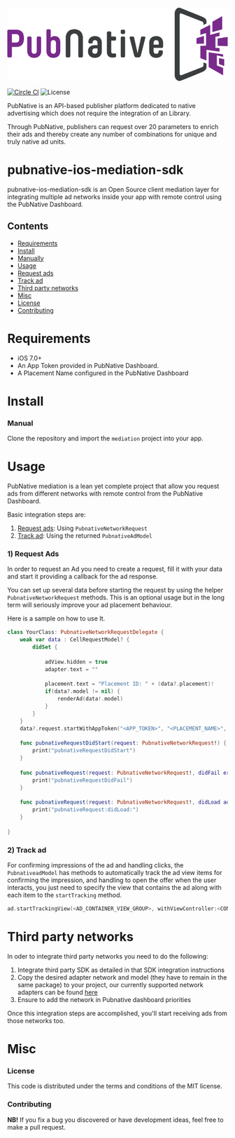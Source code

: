 ![ScreenShot](PNLogo.png)

[![Circle CI](https://circleci.com/gh/pubnative/pubnative-ios-mediation-sdk.svg?style=shield)](https://circleci.com/gh/pubnative/pubnative-ios-mediation-sdk) ![License](https://img.shields.io/badge/license-MIT-lightgrey.svg)

PubNative is an API-based publisher platform dedicated to native advertising which does not require the integration of an Library.

Through PubNative, publishers can request over 20 parameters to enrich their ads and thereby create any number of combinations for unique and truly native ad units.

# pubnative-ios-mediation-sdk

pubnative-ios-mediation-sdk is an Open Source client mediation layer for integrating multiple ad networks inside your app with remote control using the PubNative Dashboard.

## Contents

* [Requirements](#requirements)
* [Install](#install)
* [Manually](#install_manual)
* [Usage](#usage)
* [Request ads](#usage_request)
* [Track ad](#usage_track_ad)
* [Third party networks](#networks)
* [Misc](#misc)
* [License](#misc_license)
* [Contributing](#misc_contributing)

<a name="requirements"></a>
# Requirements

* iOS 7.0+
* An App Token provided in PubNative Dashboard.
* A Placement Name configured in the PubNative Dashboard

<a name="install"></a>
# Install

<a name="install_manual"></a>
### Manual
Clone the repository and import the `mediation` project into your app.

<a name="usage"></a>
# Usage

PubNative mediation is a lean yet complete project that allow you request ads from different networks with remote control from the PubNative Dashboard.

Basic integration steps are:

1. [Request ads](#usage_request): Using `PubnativeNetworkRequest`
3. [Track ad](#usage_track_ad): Using the returned `PubnativeAdModel`

<a name="usage_request"></a>
### 1) Request Ads

In order to request an Ad you need to create a request, fill it with your data and start it providing a callback for the ad response.

You can set up several data before starting the request by using the helper `PubnativeNetworkRequest` methods. This is an optional usage but in the long term will seriously improve your ad placement behaviour.

Here is a sample on how to use It.

```swift
class YourClass: PubnativeNetworkRequestDelegate {
    weak var data : CellRequestModel? {
        didSet {

            adView.hidden = true
            adapter.text = ""

            placement.text = "Placement ID: " + (data?.placement)!
            if(data?.model != nil) {
                renderAd(data!.model)
            }
        }
    }
    data?.request.startWithAppToken("<APP_TOKEN>", "<PLACEMENT_NAME>", delegate: self)

    func pubnativeRequestDidStart(request: PubnativeNetworkRequest!) {
        print("pubnativeRequestDidStart")
    }

    func pubnativeRequest(request: PubnativeNetworkRequest!, didFail error: NSError!) {
        print("pubnativeRequestDidFail")
    }

    func pubnativeRequest(request: PubnativeNetworkRequest!, didLoad ad: PubnativeAdModel!) {
        print("pubnativeRequest:didLoad:")
    }

}
```

<a name="usage_track_ad"></a>
### 2) Track ad

For confirming impressions of the ad and handling clicks, the `PubnativeadModel` has methods to automatically track the ad view items for confirming the impression, and handling to open the offer when the user interacts, you just need to specify the view that contains the ad along with each item to the `startTracking` method.

```swift
ad.startTrackingView(<AD_CONTAINER_VIEW_GROUP>, withViewController:<CONTROLLER>)
```

<a name="networks"></a>
# Third party networks

In oder to integrate third party networks you need to do the following:

1. Integrate third party SDK as detailed in that SDK integration instructions
2. Copy the desired adapter network and model (they have to remain in the same package) to your project, our currently supported network adapters can be found [here](https://github.com/pubnative/pubnative-ios-mediation-sdk/tree/master/mediation.adaters/net/pubnative/mediation/adapter)
3. Ensure to add the network in Pubnative dashboard priorities

Once this integration steps are accomplished, you'll start receiving ads from those networks too.

<a name="misc"></a>
# Misc

<a name="misc_license"></a>
### License

This code is distributed under the terms and conditions of the MIT license.

<a name="misc_contributing"></a>
### Contributing

**NB!** If you fix a bug you discovered or have development ideas, feel free to make a pull request.
